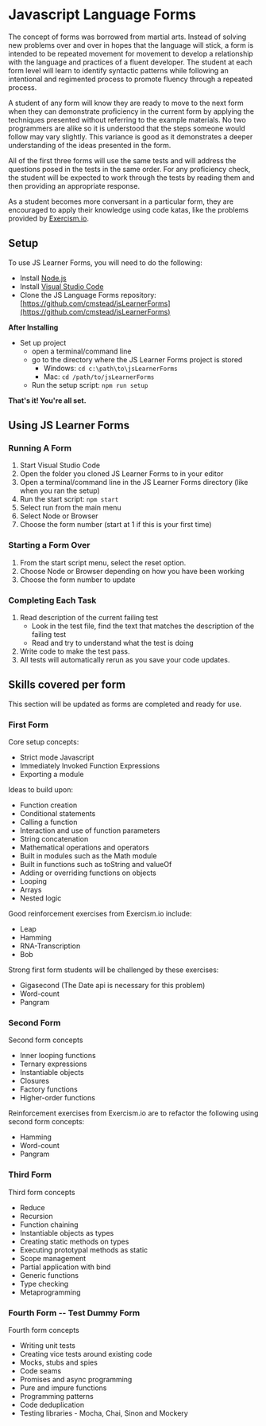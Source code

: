 # Javascript Language Forms #

The concept of forms was borrowed from martial arts. Instead of solving new problems over and over in hopes that the language will stick, a form is intended to be repeated movement for movement to develop a relationship with the language and practices of a fluent developer. The student at each form level will learn to identify syntactic patterns while following an intentional and regimented process to promote fluency through a repeated process.

A student of any form will know they are ready to move to the next form when they can demonstrate proficiency in the current form by applying the techniques presented without referring to the example materials. No two programmers are alike so it is understood that the steps someone would follow may vary slightly. This variance is good as it demonstrates a deeper understanding of the ideas presented in the form.

All of the first three forms will use the same tests and will address the questions posed in the tests in the same order. For any proficiency check, the student will be expected to work through the tests by reading them and then providing an appropriate response.

As a student becomes more conversant in a particular form, they are encouraged to apply their knowledge using code katas, like the problems provided by [Exercism.io](http://exercism.io/).

## Setup ##

To use JS Learner Forms, you will need to do the following:

- Install [Node.js](https://nodejs.org/)
- Install [Visual Studio Code](https://code.visualstudio.com/)
- Clone the JS Language Forms repository: [https://github.com/cmstead/jsLearnerForms](https://github.com/cmstead/jsLearnerForms)

**After Installing**

- Set up project
    - open a terminal/command line
    - go to the directory where the JS Learner Forms project is stored
        - Windows: `cd c:\path\to\jsLearnerForms`
        - Mac: `cd /path/to/jsLearnerForms`
    - Run the setup script: `npm run setup`

**That's it! You're all set.**

## Using JS Learner Forms ##

### Running A Form ###

1. Start Visual Studio Code
2. Open the folder you cloned JS Learner Forms to in your editor
3. Open a terminal/command line in the JS Learner Forms directory (like when you ran the setup)
4. Run the start script: `npm start`
5. Select run from the main menu
6. Select Node or Browser
7. Choose the form number (start at 1 if this is your first time)

### Starting a Form Over ###

1. From the start script menu, select the reset option.
2. Choose Node or Browser depending on how you have been working
3. Choose the form number to update

### Completing Each Task ###

1. Read description of the current failing test
    - Look in the test file, find the text that matches the description of the failing test
    - Read and try to understand what the test is doing
2. Write code to make the test pass.
3. All tests will automatically rerun as you save your code updates.

## Skills covered per form ##

This section will be updated as forms are completed and ready for use.

### First Form ###

Core setup concepts:

- Strict mode Javascript
- Immediately Invoked Function Expressions
- Exporting a module

Ideas to build upon:

- Function creation
- Conditional statements
- Calling a function
- Interaction and use of function parameters
- String concatenation
- Mathematical operations and operators
- Built in modules such as the Math module
- Built in functions such as toString and valueOf
- Adding or overriding functions on objects
- Looping
- Arrays
- Nested logic

Good reinforcement exercises from Exercism.io include:

- Leap
- Hamming
- RNA-Transcription
- Bob

Strong first form students will be challenged by these exercises:

- Gigasecond (The Date api is necessary for this problem)
- Word-count
- Pangram

### Second Form

Second form concepts

- Inner looping functions
- Ternary expressions
- Instantiable objects
- Closures
- Factory functions
- Higher-order functions

Reinforcement exercises from Exercism.io are to refactor the following using second form concepts:

- Hamming
- Word-count
- Pangram

### Third Form

Third form concepts

- Reduce
- Recursion
- Function chaining
- Instantiable objects as types
- Creating static methods on types
- Executing prototypal methods as static
- Scope management
- Partial application with bind
- Generic functions
- Type checking
- Metaprogramming

### Fourth Form -- Test Dummy Form

Fourth form concepts

- Writing unit tests
- Creating vice tests around existing code
- Mocks, stubs and spies
- Code seams
- Promises and async programming
- Pure and impure functions
- Programming patterns
- Code deduplication
- Testing libraries - Mocha, Chai, Sinon and Mockery
